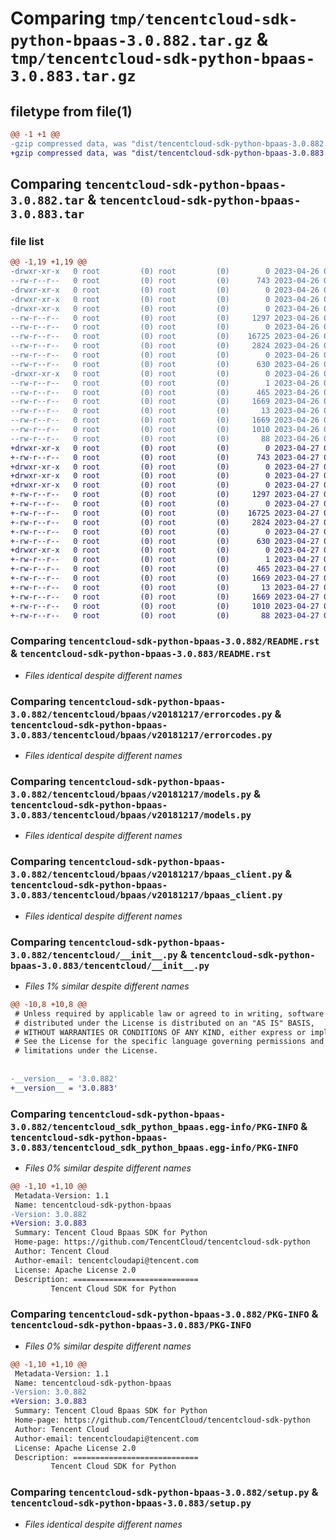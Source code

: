 # Comparing `tmp/tencentcloud-sdk-python-bpaas-3.0.882.tar.gz` & `tmp/tencentcloud-sdk-python-bpaas-3.0.883.tar.gz`

## filetype from file(1)

```diff
@@ -1 +1 @@
-gzip compressed data, was "dist/tencentcloud-sdk-python-bpaas-3.0.882.tar", last modified: Wed Apr 26 02:53:39 2023, max compression
+gzip compressed data, was "dist/tencentcloud-sdk-python-bpaas-3.0.883.tar", last modified: Thu Apr 27 00:18:49 2023, max compression
```

## Comparing `tencentcloud-sdk-python-bpaas-3.0.882.tar` & `tencentcloud-sdk-python-bpaas-3.0.883.tar`

### file list

```diff
@@ -1,19 +1,19 @@
-drwxr-xr-x   0 root         (0) root         (0)        0 2023-04-26 02:53:39.000000 tencentcloud-sdk-python-bpaas-3.0.882/
--rw-r--r--   0 root         (0) root         (0)      743 2023-04-26 02:53:39.000000 tencentcloud-sdk-python-bpaas-3.0.882/README.rst
-drwxr-xr-x   0 root         (0) root         (0)        0 2023-04-26 02:53:39.000000 tencentcloud-sdk-python-bpaas-3.0.882/tencentcloud/
-drwxr-xr-x   0 root         (0) root         (0)        0 2023-04-26 02:53:39.000000 tencentcloud-sdk-python-bpaas-3.0.882/tencentcloud/bpaas/
-drwxr-xr-x   0 root         (0) root         (0)        0 2023-04-26 02:53:39.000000 tencentcloud-sdk-python-bpaas-3.0.882/tencentcloud/bpaas/v20181217/
--rw-r--r--   0 root         (0) root         (0)     1297 2023-04-26 02:53:39.000000 tencentcloud-sdk-python-bpaas-3.0.882/tencentcloud/bpaas/v20181217/errorcodes.py
--rw-r--r--   0 root         (0) root         (0)        0 2023-04-26 02:53:39.000000 tencentcloud-sdk-python-bpaas-3.0.882/tencentcloud/bpaas/v20181217/__init__.py
--rw-r--r--   0 root         (0) root         (0)    16725 2023-04-26 02:53:39.000000 tencentcloud-sdk-python-bpaas-3.0.882/tencentcloud/bpaas/v20181217/models.py
--rw-r--r--   0 root         (0) root         (0)     2824 2023-04-26 02:53:39.000000 tencentcloud-sdk-python-bpaas-3.0.882/tencentcloud/bpaas/v20181217/bpaas_client.py
--rw-r--r--   0 root         (0) root         (0)        0 2023-04-26 02:53:39.000000 tencentcloud-sdk-python-bpaas-3.0.882/tencentcloud/bpaas/__init__.py
--rw-r--r--   0 root         (0) root         (0)      630 2023-04-26 02:53:39.000000 tencentcloud-sdk-python-bpaas-3.0.882/tencentcloud/__init__.py
-drwxr-xr-x   0 root         (0) root         (0)        0 2023-04-26 02:53:39.000000 tencentcloud-sdk-python-bpaas-3.0.882/tencentcloud_sdk_python_bpaas.egg-info/
--rw-r--r--   0 root         (0) root         (0)        1 2023-04-26 02:53:39.000000 tencentcloud-sdk-python-bpaas-3.0.882/tencentcloud_sdk_python_bpaas.egg-info/dependency_links.txt
--rw-r--r--   0 root         (0) root         (0)      465 2023-04-26 02:53:39.000000 tencentcloud-sdk-python-bpaas-3.0.882/tencentcloud_sdk_python_bpaas.egg-info/SOURCES.txt
--rw-r--r--   0 root         (0) root         (0)     1669 2023-04-26 02:53:39.000000 tencentcloud-sdk-python-bpaas-3.0.882/tencentcloud_sdk_python_bpaas.egg-info/PKG-INFO
--rw-r--r--   0 root         (0) root         (0)       13 2023-04-26 02:53:39.000000 tencentcloud-sdk-python-bpaas-3.0.882/tencentcloud_sdk_python_bpaas.egg-info/top_level.txt
--rw-r--r--   0 root         (0) root         (0)     1669 2023-04-26 02:53:39.000000 tencentcloud-sdk-python-bpaas-3.0.882/PKG-INFO
--rw-r--r--   0 root         (0) root         (0)     1010 2023-04-26 02:53:39.000000 tencentcloud-sdk-python-bpaas-3.0.882/setup.py
--rw-r--r--   0 root         (0) root         (0)       88 2023-04-26 02:53:39.000000 tencentcloud-sdk-python-bpaas-3.0.882/setup.cfg
+drwxr-xr-x   0 root         (0) root         (0)        0 2023-04-27 00:18:49.000000 tencentcloud-sdk-python-bpaas-3.0.883/
+-rw-r--r--   0 root         (0) root         (0)      743 2023-04-27 00:18:49.000000 tencentcloud-sdk-python-bpaas-3.0.883/README.rst
+drwxr-xr-x   0 root         (0) root         (0)        0 2023-04-27 00:18:49.000000 tencentcloud-sdk-python-bpaas-3.0.883/tencentcloud/
+drwxr-xr-x   0 root         (0) root         (0)        0 2023-04-27 00:18:49.000000 tencentcloud-sdk-python-bpaas-3.0.883/tencentcloud/bpaas/
+drwxr-xr-x   0 root         (0) root         (0)        0 2023-04-27 00:18:49.000000 tencentcloud-sdk-python-bpaas-3.0.883/tencentcloud/bpaas/v20181217/
+-rw-r--r--   0 root         (0) root         (0)     1297 2023-04-27 00:18:49.000000 tencentcloud-sdk-python-bpaas-3.0.883/tencentcloud/bpaas/v20181217/errorcodes.py
+-rw-r--r--   0 root         (0) root         (0)        0 2023-04-27 00:18:49.000000 tencentcloud-sdk-python-bpaas-3.0.883/tencentcloud/bpaas/v20181217/__init__.py
+-rw-r--r--   0 root         (0) root         (0)    16725 2023-04-27 00:18:49.000000 tencentcloud-sdk-python-bpaas-3.0.883/tencentcloud/bpaas/v20181217/models.py
+-rw-r--r--   0 root         (0) root         (0)     2824 2023-04-27 00:18:49.000000 tencentcloud-sdk-python-bpaas-3.0.883/tencentcloud/bpaas/v20181217/bpaas_client.py
+-rw-r--r--   0 root         (0) root         (0)        0 2023-04-27 00:18:49.000000 tencentcloud-sdk-python-bpaas-3.0.883/tencentcloud/bpaas/__init__.py
+-rw-r--r--   0 root         (0) root         (0)      630 2023-04-27 00:18:49.000000 tencentcloud-sdk-python-bpaas-3.0.883/tencentcloud/__init__.py
+drwxr-xr-x   0 root         (0) root         (0)        0 2023-04-27 00:18:49.000000 tencentcloud-sdk-python-bpaas-3.0.883/tencentcloud_sdk_python_bpaas.egg-info/
+-rw-r--r--   0 root         (0) root         (0)        1 2023-04-27 00:18:49.000000 tencentcloud-sdk-python-bpaas-3.0.883/tencentcloud_sdk_python_bpaas.egg-info/dependency_links.txt
+-rw-r--r--   0 root         (0) root         (0)      465 2023-04-27 00:18:49.000000 tencentcloud-sdk-python-bpaas-3.0.883/tencentcloud_sdk_python_bpaas.egg-info/SOURCES.txt
+-rw-r--r--   0 root         (0) root         (0)     1669 2023-04-27 00:18:49.000000 tencentcloud-sdk-python-bpaas-3.0.883/tencentcloud_sdk_python_bpaas.egg-info/PKG-INFO
+-rw-r--r--   0 root         (0) root         (0)       13 2023-04-27 00:18:49.000000 tencentcloud-sdk-python-bpaas-3.0.883/tencentcloud_sdk_python_bpaas.egg-info/top_level.txt
+-rw-r--r--   0 root         (0) root         (0)     1669 2023-04-27 00:18:49.000000 tencentcloud-sdk-python-bpaas-3.0.883/PKG-INFO
+-rw-r--r--   0 root         (0) root         (0)     1010 2023-04-27 00:18:49.000000 tencentcloud-sdk-python-bpaas-3.0.883/setup.py
+-rw-r--r--   0 root         (0) root         (0)       88 2023-04-27 00:18:49.000000 tencentcloud-sdk-python-bpaas-3.0.883/setup.cfg
```

### Comparing `tencentcloud-sdk-python-bpaas-3.0.882/README.rst` & `tencentcloud-sdk-python-bpaas-3.0.883/README.rst`

 * *Files identical despite different names*

### Comparing `tencentcloud-sdk-python-bpaas-3.0.882/tencentcloud/bpaas/v20181217/errorcodes.py` & `tencentcloud-sdk-python-bpaas-3.0.883/tencentcloud/bpaas/v20181217/errorcodes.py`

 * *Files identical despite different names*

### Comparing `tencentcloud-sdk-python-bpaas-3.0.882/tencentcloud/bpaas/v20181217/models.py` & `tencentcloud-sdk-python-bpaas-3.0.883/tencentcloud/bpaas/v20181217/models.py`

 * *Files identical despite different names*

### Comparing `tencentcloud-sdk-python-bpaas-3.0.882/tencentcloud/bpaas/v20181217/bpaas_client.py` & `tencentcloud-sdk-python-bpaas-3.0.883/tencentcloud/bpaas/v20181217/bpaas_client.py`

 * *Files identical despite different names*

### Comparing `tencentcloud-sdk-python-bpaas-3.0.882/tencentcloud/__init__.py` & `tencentcloud-sdk-python-bpaas-3.0.883/tencentcloud/__init__.py`

 * *Files 1% similar despite different names*

```diff
@@ -10,8 +10,8 @@
 # Unless required by applicable law or agreed to in writing, software
 # distributed under the License is distributed on an "AS IS" BASIS,
 # WITHOUT WARRANTIES OR CONDITIONS OF ANY KIND, either express or implied.
 # See the License for the specific language governing permissions and
 # limitations under the License.
 
 
-__version__ = '3.0.882'
+__version__ = '3.0.883'
```

### Comparing `tencentcloud-sdk-python-bpaas-3.0.882/tencentcloud_sdk_python_bpaas.egg-info/PKG-INFO` & `tencentcloud-sdk-python-bpaas-3.0.883/tencentcloud_sdk_python_bpaas.egg-info/PKG-INFO`

 * *Files 0% similar despite different names*

```diff
@@ -1,10 +1,10 @@
 Metadata-Version: 1.1
 Name: tencentcloud-sdk-python-bpaas
-Version: 3.0.882
+Version: 3.0.883
 Summary: Tencent Cloud Bpaas SDK for Python
 Home-page: https://github.com/TencentCloud/tencentcloud-sdk-python
 Author: Tencent Cloud
 Author-email: tencentcloudapi@tencent.com
 License: Apache License 2.0
 Description: ============================
         Tencent Cloud SDK for Python
```

### Comparing `tencentcloud-sdk-python-bpaas-3.0.882/PKG-INFO` & `tencentcloud-sdk-python-bpaas-3.0.883/PKG-INFO`

 * *Files 0% similar despite different names*

```diff
@@ -1,10 +1,10 @@
 Metadata-Version: 1.1
 Name: tencentcloud-sdk-python-bpaas
-Version: 3.0.882
+Version: 3.0.883
 Summary: Tencent Cloud Bpaas SDK for Python
 Home-page: https://github.com/TencentCloud/tencentcloud-sdk-python
 Author: Tencent Cloud
 Author-email: tencentcloudapi@tencent.com
 License: Apache License 2.0
 Description: ============================
         Tencent Cloud SDK for Python
```

### Comparing `tencentcloud-sdk-python-bpaas-3.0.882/setup.py` & `tencentcloud-sdk-python-bpaas-3.0.883/setup.py`

 * *Files identical despite different names*

